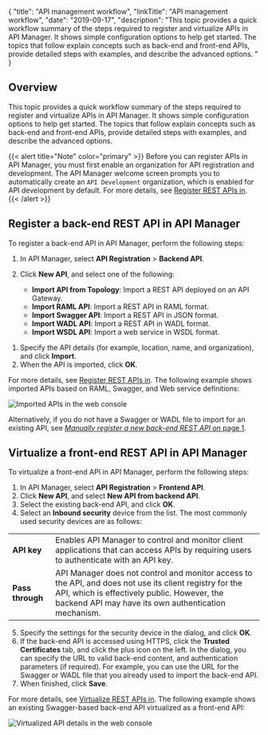 {
"title": "API management workflow",
"linkTitle": "API management workflow",
"date": "2019-09-17",
"description": "This topic provides a quick workflow summary of the steps required to register and virtualize APIs in API Manager. It shows simple configuration options to help get started. The topics that follow explain concepts such as back-end and front-end APIs, provide detailed steps with examples, and describe the advanced options. "
}
﻿
<div id="p_api_mgmt_workflow_over">

Overview
--------

This topic provides a quick workflow summary of the steps required to register and virtualize APIs in API Manager. It shows simple configuration options to help get started. The topics that follow explain concepts such as back-end and front-end APIs, provide detailed steps with examples, and describe the advanced options.

{{< alert title="Note" color="primary" >}}
Before you can register APIs in API Manager, you must first enable an organization for API registration and development. The API Manager welcome screen prompts you to automatically create an `API Development`
organization, which is enabled for API development by default. For more details, see [Register REST APIs in](api_mgmt_register_web.htm).
{{< /alert >}}

</div>

<div id="p_api_mgmt_workflow_register">

Register a back-end REST API in API Manager
-------------------------------------------

To register a back-end API in API Manager, perform the following steps:

1.  In API Manager, select **API Registration** > **Backend API**.
2.  Click **New API**, and select one of the following:
    -   **Import API from Topology**: Import a REST API deployed on an API Gateway.
    -   **Import RAML API**: Import a REST API in RAML format.
    -   **Import Swagger API**: Import a REST API in JSON format.
    -   **Import WADL API**: Import a REST API in WADL format.
    -   **Import WSDL API**: Import a web service in WSDL format.

    >

<!-- -->

1.  Specify the API details (for example, location, name, and organization), and click **Import**.
2.  When the API is imported, click **OK**.

For more details, see [Register REST APIs in](api_mgmt_register_web.htm). The following example shows imported APIs based on RAML, Swagger, and Web service definitions:

![Imported APIs in the web console](/Images/docbook/images/api_mgmt/api_mgmt_backend_api_import.png)

Alternatively, if you do not have a Swagger or WADL file to import for an existing API, see [*Manually register a new back-end REST API* on page 1](api_mgmt_register_web.htm#Manually).

</div>

<div id="p_api_mgmt_workflow_virtualize">

Virtualize a front-end REST API in API Manager
----------------------------------------------

To virtualize a front-end API in API Manager, perform the following steps:

1.  In API Manager, select **API Registration** > **Frontend API**.
2.  Click **New API**, and select **New API from backend API**.
3.  Select the existing back-end API, and click **OK**.
4.  Select an **Inbound security**
    device from the list. The most commonly used security devices are as follows:

</div>

|                  |                                                                                                                                                                                                                |
|------------------|----------------------------------------------------------------------------------------------------------------------------------------------------------------------------------------------------------------|
| **API key**      | Enables API Manager to control and monitor client applications that can access APIs by requiring users to authenticate with an API key.                                                                        |
| **Pass through** | API Manager does not control and monitor access to the API, and does not use its client registry for the API, which is effectively public. However, the backend API may have its own authentication mechanism. |

<div id="p_api_mgmt_workflow_virtualize">

5.  Specify the settings for the security device in the dialog, and click **OK**.
6.  If the back-end API is accessed using HTTPS, click the **Trusted Certificates**
    tab, and click the plus icon on the left. In the dialog, you can specify the URL to valid back-end content, and authentication parameters (if required). For example, you can use the URL for the Swagger or WADL file that you already used to import the back-end API.
7.  When finished, click **Save**.

For more details, see [Virtualize REST APIs in](api_mgmt_virtualize_web.htm). The following example shows an existing Swagger-based back-end API virtualized as a front-end API:

![Virtualized API details in the web console](/Images/docbook/images/api_mgmt/api_mgmt_frontend_api_edit.png)

</div>
